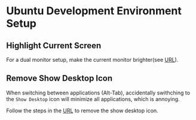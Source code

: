 # Ubuntu Development Environment Setup

## Highlight Current Screen

For a dual monitor setup, make the current monitor brighter(see [URL](https://askubuntu.com/questions/665155/how-to-highlight-current-screen-or-window)).

## Remove Show Desktop Icon

When switching between applications (Alt-Tab), accidentally swithching to the `Show Desktop` icon will minimize all applications, which is annoying.

Follow the steps in the [URL](http://askubuntu.com/questions/167263/how-can-i-remove-show-desktop-from-the-alt-tab-application-switcher) to remove the show desktop icon.

